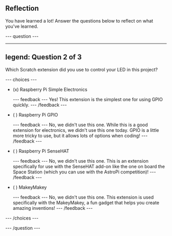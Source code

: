 ## Reflection

You have learned a lot! Answer the questions below to reflect on what you've learned.

--- question ---

---
legend: Question 2 of 3
---

Which Scratch extension did you use to control your LED in this project?

--- choices ---

- (x) Raspberry Pi Simple Electronics

  --- feedback --- Yes! This extension is the simplest one for using GPIO quickly. --- /feedback ---

- ( ) Raspberry Pi GPIO

  --- feedback --- No, we didn't use this one. While this is a good extension for electronics, we didn't use this one today. GPIO is a little more tricky to use, but it allows lots of options when coding! --- /feedback ---

- ( ) Raspberry Pi SenseHAT

  --- feedback --- No, we didn't use this one. This is an extension specifically for use with the SenseHAT add-on like the one on board the Space Station (which you can use with the AstroPi competition)! --- /feedback ---

- ( ) MakeyMakey

  --- feedback --- No, we didn't use this one. This extension is used specifically with the MakeyMakey, a fun gadget that helps you create amazing inventions! --- /feedback ---

--- /choices ---

--- /question ---